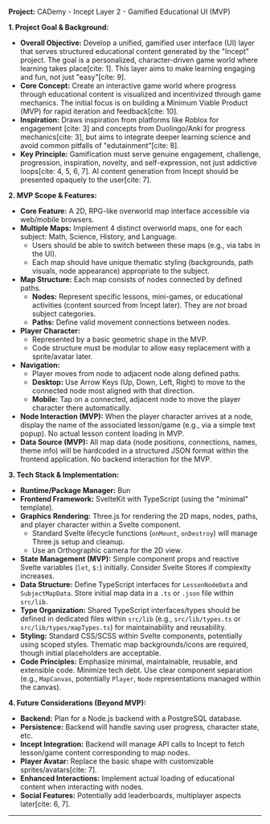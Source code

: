 **Project:** CADemy - Incept Layer 2 - Gamified Educational UI (MVP)

**1. Project Goal & Background:**

- **Overall Objective:** Develop a unified, gamified user interface (UI) layer that serves structured educational content generated by the "Incept" project. The goal is a personalized, character-driven game world where learning takes place[cite: 1]. This layer aims to make learning engaging and fun, not just "easy"[cite: 9].
- **Core Concept:** Create an interactive game world where progress through educational content is visualized and incentivized through game mechanics. The initial focus is on building a Minimum Viable Product (MVP) for rapid iteration and feedback[cite: 10].
- **Inspiration:** Draws inspiration from platforms like Roblox for engagement [cite: 3] and concepts from Duolingo/Anki for progress mechanics[cite: 3], but aims to integrate deeper learning science and avoid common pitfalls of "edutainment"[cite: 8].
- **Key Principle:** Gamification must serve genuine engagement, challenge, progression, inspiration, novelty, and self-expression, not just addictive loops[cite: 4, 5, 6, 7]. AI content generation from Incept should be presented opaquely to the user[cite: 7].

**2. MVP Scope & Features:**

- **Core Feature:** A 2D, RPG-like overworld map interface accessible via web/mobile browsers.
- **Multiple Maps:** Implement 4 distinct overworld maps, one for each subject: Math, Science, History, and Language.
  - Users should be able to switch between these maps (e.g., via tabs in the UI).
  - Each map should have unique thematic styling (backgrounds, path visuals, node appearance) appropriate to the subject.
- **Map Structure:** Each map consists of nodes connected by defined paths.
  - **Nodes:** Represent specific lessons, mini-games, or educational activities (content sourced from Incept later). They are _not_ broad subject categories.
  - **Paths:** Define valid movement connections between nodes.
- **Player Character:**
  - Represented by a basic geometric shape in the MVP.
  - Code structure must be modular to allow easy replacement with a sprite/avatar later.
- **Navigation:**
  - Player moves from node to adjacent node along defined paths.
  - **Desktop:** Use Arrow Keys (Up, Down, Left, Right) to move to the connected node most aligned with that direction.
  - **Mobile:** Tap on a connected, adjacent node to move the player character there automatically.
- **Node Interaction (MVP):** When the player character arrives at a node, display the name of the associated lesson/game (e.g., via a simple text popup). No actual lesson content loading in MVP.
- **Data Source (MVP):** All map data (node positions, connections, names, theme info) will be hardcoded in a structured JSON format within the frontend application. No backend interaction for the MVP.

**3. Tech Stack & Implementation:**

- **Runtime/Package Manager:** Bun
- **Frontend Framework:** SvelteKit with TypeScript (using the "minimal" template).
- **Graphics Rendering:** Three.js for rendering the 2D maps, nodes, paths, and player character within a Svelte component.
  - Standard Svelte lifecycle functions (`onMount`, `onDestroy`) will manage Three.js setup and cleanup.
  - Use an Orthographic camera for the 2D view.
- **State Management (MVP):** Simple component props and reactive Svelte variables (`let`, `$:`) initially. Consider Svelte Stores if complexity increases.
- **Data Structure:** Define TypeScript interfaces for `LessonNodeData` and `SubjectMapData`. Store initial map data in a `.ts` or `.json` file within `src/lib`.
- **Type Organization:** Shared TypeScript interfaces/types should be defined in dedicated files within `src/lib` (e.g., `src/lib/types.ts` or `src/lib/types/mapTypes.ts`) for maintainability and reusability.
- **Styling:** Standard CSS/SCSS within Svelte components, potentially using scoped styles. Thematic map backgrounds/icons are required, though initial placeholders are acceptable.
- **Code Principles:** Emphasize minimal, maintainable, reusable, and extensible code. Minimize tech debt. Use clear component separation (e.g., `MapCanvas`, potentially `Player`, `Node` representations managed within the canvas).

**4. Future Considerations (Beyond MVP):**

- **Backend:** Plan for a Node.js backend with a PostgreSQL database.
- **Persistence:** Backend will handle saving user progress, character state, etc.
- **Incept Integration:** Backend will manage API calls to Incept to fetch lesson/game content corresponding to map nodes.
- **Player Avatar:** Replace the basic shape with customizable sprites/avatars[cite: 7].
- **Enhanced Interactions:** Implement actual loading of educational content when interacting with nodes.
- **Social Features:** Potentially add leaderboards, multiplayer aspects later[cite: 6, 7].

---

